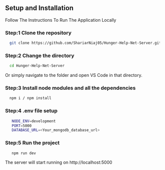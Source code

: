 
## Setup and Installation

Follow The Instructions To Run The Application Locally

### Step:1 **Clone the repository**

```bash
  git clone https://github.com/ShariarNiaj05/Hunger-Help-Net-Server.git
```

### Step:2 **Change the directory**

```bash
  cd Hunger-Help-Net-Server
```

Or simply navigate to the folder and open VS Code in that directory.

### Step:3 **Install node modules and all the dependencies**

```bash
  npm i / npm install
```

### Step:4 **.env file setup**

```bash
   NODE_ENV=development
   PORT=5000
   DATABASE_URL=<Your_mongodb_database_url>
```

### Step:5 **Run the project**

```bash
   npm run dev
```

The server will start running on http://localhost:5000
